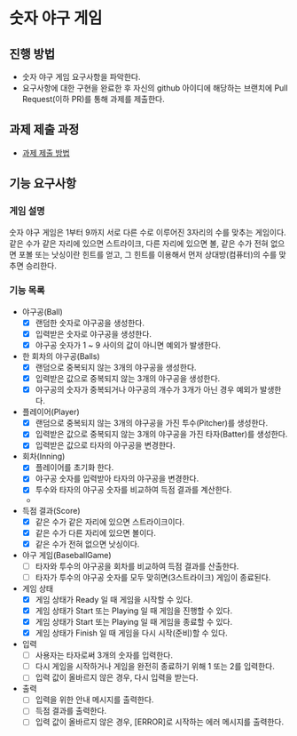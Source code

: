 # 숫자 야구 게임

## 진행 방법

* 숫자 야구 게임 요구사항을 파악한다.
* 요구사항에 대한 구현을 완료한 후 자신의 github 아이디에 해당하는 브랜치에 Pull Request(이하 PR)를 통해 과제를 제출한다.

## 과제 제출 과정

* [과제 제출 방법](https://github.com/next-step/nextstep-docs/tree/master/precourse)

## 기능 요구사항

### 게임 설명

숫자 야구 게임은 1부터 9까지 서로 다른 수로 이루어진 3자리의 수를 맞추는 게임이다. 같은 수가 같은 자리에 있으면 스트라이크, 다른 자리에 있으면 볼, 같은 수가 전혀 없으면 포볼 또는 낫싱이란 힌트를 얻고,
그 힌트를 이용해서 먼저 상대방(컴퓨터)의 수를 맞추면 승리한다.

### 기능 목록

* 야구공(Ball)
    - [x] 랜덤한 숫자로 야구공을 생성한다.
    - [x] 입력받은 숫자로 야구공을 생성한다.
    - [x] 야구공 숫자가 1 ~ 9 사이의 값이 아니면 예외가 발생한다.

* 한 회차의 야구공(Balls)
    - [x] 랜덤으로 중복되지 않는 3개의 야구공을 생성한다.
    - [x] 입력받은 값으로 중복되지 않는 3개의 야구공을 생성한다.
    - [x] 야구공의 숫자가 중복되거나 야구공의 개수가 3개가 아닌 경우 예외가 발생한다.

* 플레이어(Player)
    - [x] 랜덤으로 중복되지 않는 3개의 야구공을 가진 투수(Pitcher)를 생성한다.
    - [x] 입력받은 값으로 중복되지 않는 3개의 야구공을 가진 타자(Batter)를 생성한다.
    - [x] 입력받은 값으로 타자의 야구공을 변경한다.

* 회차(Inning)
    - [x] 플레이어를 초기화 한다.
    - [x] 야구공 숫자를 입력받아 타자의 야구공을 변경한다.
    - [x] 투수와 타자의 야구공 숫자를 비교하여 득점 결과를 계산한다.
    -
* 득점 결과(Score)
    - [x] 같은 수가 같은 자리에 있으면 스트라이크이다.
    - [x] 같은 수가 다른 자리에 있으면 볼이다.
    - [x] 같은 수가 전혀 없으면 낫싱이다.

* 야구 게임(BaseballGame)
    - [ ] 타자와 투수의 야구공을 회차를 비교하여 득점 결과를 산출한다.
    - [ ] 타자가 투수의 야구공 숫자를 모두 맞히면(3스트라이크) 게임이 종료된다.

* 게임 상태
    - [x] 게임 상태가 Ready 일 때 게임을 시작할 수 있다.
    - [x] 게임 상태가 Start 또는 Playing 일 때 게임을 진행할 수 있다.
    - [x] 게임 상태가 Start 또는 Playing 일 때 게임을 종료할 수 있다.
    - [x] 게임 상태가 Finish 일 때 게임을 다시 시작(준비)할 수 있다.

* 입력
    - [ ] 사용자는 타자로써 3개의 숫자를 입력한다.
    - [ ] 다시 게임을 시작하거나 게임을 완전히 종료하기 위해 1 또는 2를 입력한다.
    - [ ] 입력 값이 올바르지 않은 경우, 다시 입력을 받는다.

* 출력
    - [ ] 입력을 위한 안내 메시지를 출력한다.
    - [ ] 득점 결과를 출력한다.
    - [ ] 입력 값이 올바르지 않은 경우, [ERROR]로 시작하는 에러 메시지를 출력한다.
